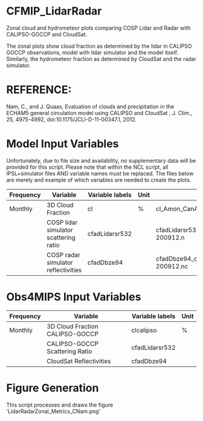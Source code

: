 # CFMIP_LidarRadar
Zonal cloud and hydrometeor plots comparing COSP Lidar and Radar with CALIPSO-GOCCP and CloudSat.

The zonal plots show cloud fraction as determined by the lidar in CALIPSO GOCCP observations,
model with lidar simulator and the model itself. Similarly, the hydrometeor fraction as determined by
CloudSat and the radar simulator.

# REFERENCE:
Nam, C., and J. Quaas, Evaluation of clouds and precipitation in the ECHAM5 general circulation model using CALIPSO and CloudSat , J. Clim., 25, 4975-4992, doi:10.1175/JCLI-D-11-00347.1, 2012.

# Model Input Variables
Unfortunately, due to file size and availability, no supplementary data will be provided for this script.
Please note that within the NCL script, all IPSL+simulator files AND variable names must be replaced.
The files below are merely and example of which variables are needed to create the plots.

| Frequency |	Variable |	Variable labels |	Unit |	Example File |
| ------------- | ------------- | ------------- | ------------- | ------------- |
| Monthly | 3D Cloud Fraction | cl | % | cl_Amon_CanAM4_amip_r1i1p1_195001-200912.nc
| | COSP lidar simulator scattering ratio | cfadLidarsr532 | | cfadLidarsr532_cfOff_CanAM4_amip_r1i1p1_200801-200912.n
| | COSP radar simulator reflectivities | cfadDbze94 | | cfadDbze94_cfOff_CanAM4_amip_r1i1p1_200801-200912.nc

# Obs4MIPS Input Variables
| Frequency |	Variable |	Variable labels |	Unit |	
| ------------- | ------------- | ------------- | ------------- | 
| Monthly | 3D Cloud Fraction CALIPSO-GOCCP | clcalipso | % |
| | CALIPSO-GOCCP Scattering Ratio | cfadLidarsr532 |	 | 
| | CloudSat Reflectivities |	cfadDbze94 |  | 

# Figure Generation
This script processes and draws the figure 'LidarRadarZonal_Metrics_CNam.png'
